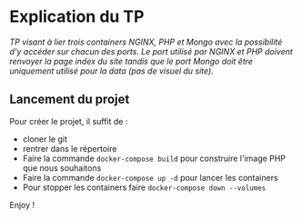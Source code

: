 # Explication du TP

*TP visant à lier trois containers NGINX, PHP et Mongo avec la possibilité d'y accéder sur chacun des ports. Le port utilisé par NGINX et PHP doivent renvoyer la page index du site tandis que le port Mongo doit être uniquement utilisé pour la data (pas de visuel du site).*

## Lancement du projet

Pour créer le projet, il suffit de :
   - cloner le git
   - rentrer dans le répertoire
   - Faire la commande `docker-compose build` pour construire l'image PHP que nous souhaitons
   - Faire la commande `docker-compose up -d` pour lancer les containers
   - Pour stopper les containers faire `docker-compose down --volumes`

Enjoy !